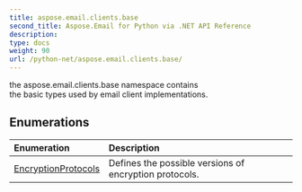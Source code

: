 ```yaml
---
title: aspose.email.clients.base
second_title: Aspose.Email for Python via .NET API Reference
description: 
type: docs
weight: 90
url: /python-net/aspose.email.clients.base/
---
```



the aspose.email.clients.base namespace contains<br/>            the basic types used by email client implementations.

## Enumerations
| Enumeration | Description |
| :- | :- |
|[EncryptionProtocols](/email/python-net/aspose.email.clients.base/encryptionprotocols/)|Defines the possible versions of encryption protocols.|
